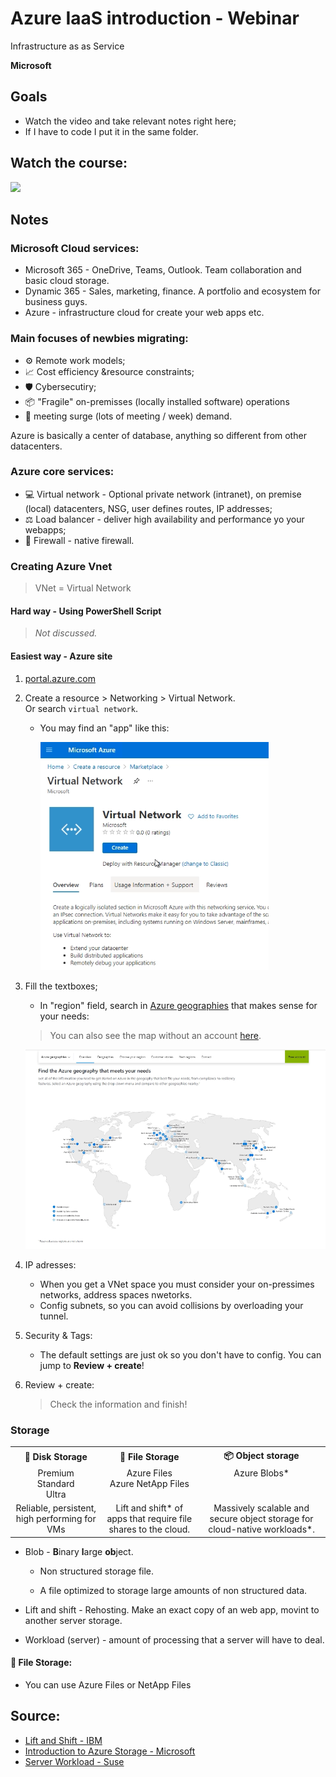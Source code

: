 <!--
TODO: continue from 13:00
-->

# Azure IaaS introduction - Webinar

Infrastructure as as Service

**Microsoft**

## Goals

* Watch the video and take relevant notes right here;
* If I have to code I put it in the same folder.

## Watch the course:

<a href="https://info.microsoft.com/ww-thankyou-introduction-to-infrastructure-as-a-service-iaas-on-azure-new.html"><img src="https://play.vidyard.com/Y81dCsiGj4cVuJZecobAP5.jpg" style="width:500px;"></a>

## Notes

###  Microsoft Cloud services:

* Microsoft 365 - OneDrive, Teams, Outlook. Team collaboration and basic cloud storage.
* Dynamic 365 - Sales, marketing, finance. A portfolio and ecosystem for business guys.
* Azure - infrastructure cloud for create your web apps etc.

### Main focuses of newbies migrating:

* :gear: Remote work models;
* :chart_with_upwards_trend: Cost efficiency &resource constraints;
* :shield: Cybersecutiry;
* :package: "Fragile" on-premisses (locally installed software) operations
* :dart: meeting surge (lots of meeting / week) demand.

Azure is basically a center of database, anything so different from other datacenters.

### Azure core services: 

* :computer: Virtual network - Optional private network (intranet), on premise (local) datacenters, NSG, user defines routes, IP addresses;
* :balance_scale: Load balancer - deliver high availability and performance yo your webapps;
* :door: Firewall - native firewall.

### Creating Azure Vnet

> VNet = Virtual Network


#### Hard way - Using PowerShell Script

> *Not discussed.*

#### Easiest way - Azure site

1. [portal.azure.com](https://portal.azure.com ) 

2. Create a resource > Networking > Virtual Network.  
   Or search `virtual network`.

   * You may find an "app" like this:

        ![azure virtual network](img/azure-vn.png)

3. Fill the textboxes;

   * In "region" field, search in [Azure geographies](https://azure.microsoft/en-us/global-infrastructure/geographies) that makes sense for your needs:

    

   > You can also see the map without an account [here](https://infrastructuremap.microsoft.com/).

    ![azure server map](img/azure-map.png)

4. IP adresses:

   * When you get a VNet space you must consider your on-pressimes networks, address spaces nwetorks.
   * Config subnets, so you can avoid collisions by overloading your tunnel.

5. Security & Tags:

   * The default settings are just ok so you don't have to config. You can jump to **Review + create**!

6. Review + create:

    > Check the information and finish!

### Storage

<table>
    <tr>
        <th>💽 Disk Storage</th>
        <th>📁 File Storage</th>
        <th>📦 Object storage</th>
    </tr>
    <tr>
        <td style="text-align:center; vertical-align:top">
            <section>Premium</section>
            <section>Standard</section>
            <section>Ultra</section>
        </td>
        <td style="text-align:center; vertical-align:top">
            <section>Azure Files</section>
            <section>Azure NetApp Files</section>
        </td>
        <td style="text-align:center; vertical-align:top">
            <section>Azure Blobs*</section>
        </td>
    </tr>
    <tr style="text-align:center; vertical-align:top;">
        <td>
            <section>Reliable, persistent, high performing for VMs</section>
        </td>
        <td>
            <section>Lift and shift* of apps that require file shares to the cloud.</section>
        </td>
        <td>
            <section>Massively scalable and secure object storage for cloud-native workloads*.</section>
        </td>
    </tr>
</table>

* Blob - **B**inary **l**arge **ob**ject.

  * Non structured storage file.

  * A file optimized to storage large amounts of non structured data.
  
* Lift and shift - Rehosting. Make an exact copy of an web app, movint to another server storage.

* Workload (server) - amount of processing that a server will have to deal.

#### :file_folder: File Storage:

* You can use Azure Files or NetApp Files

## Source:

* [Lift and Shift - IBM](https://www.ibm.com/cloud/learn/lift-and-shift)
* [Introduction to Azure Storage - Microsoft](https://docs.microsoft.com/en-us/azure/storage/common/storage-introduction)
* [Server Workload - Suse](https://www.suse.com/suse-defines/definition/server-workload/)